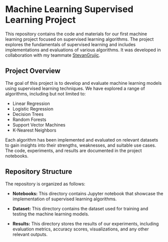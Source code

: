 # Machine Learning Supervised Learning Project

This repository contains the code and materials for our first machine learning project focused on supervised learning algorithms.
The project explores the fundamentals of supervised learning and includes implementations and evaluations of various algorithms. 
It was developed in collaboration with my teammate [StevanGrujic](https://github.com/StevanGrujic).

## Project Overview

The goal of this project is to develop and evaluate machine learning models using supervised learning techniques. 
We have explored a range of algorithms, including but not limited to:

- Linear Regression
- Logistic Regression
- Decision Trees
- Random Forests
- Support Vector Machines
- K-Nearest Neighbors

Each algorithm has been implemented and evaluated on relevant datasets to gain insights into their strengths, weaknesses, and suitable use cases.
The code, experiments, and results are documented in the project notebooks.

## Repository Structure

The repository is organized as follows:

- **Notebooks:** This directory contains Jupyter notebook that showcase the implementation of supervised learning algorithms. 

- **Dataset:** This directory contains the dataset used for training and testing the machine learning models. 

- **Results:** This directory stores the results of our experiments, including evaluation metrics, accuracy scores, visualizations, and any other relevant outputs.
